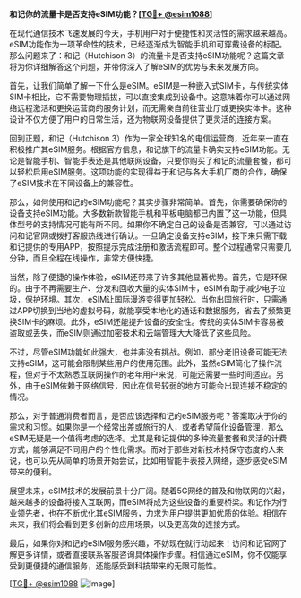 **和记你的流量卡是否支持eSIM功能？[[TG💪+ @esim1088](https://t.me/s/esim1088)]**

在现代通信技术飞速发展的今天，手机用户对于便捷性和灵活性的需求越来越高。eSIM功能作为一项革命性的技术，已经逐渐成为智能手机和可穿戴设备的标配。那么问题来了：和记（Hutchison 3）的流量卡是否支持eSIM功能呢？这篇文章将为你详细解答这个问题，并带你深入了解eSIM的优势与未来发展方向。

首先，让我们简单了解一下什么是eSIM。eSIM是一种嵌入式SIM卡，与传统实体SIM卡相比，它不需要物理插拔，可以直接集成到设备中。这意味着你可以通过网络远程激活和更换运营商的服务计划，而无需亲自前往营业厅或更换实体卡。这种设计不仅方便了用户的日常生活，还为物联网设备提供了更灵活的连接方案。

回到正题，和记（Hutchison 3）作为一家全球知名的电信运营商，近年来一直在积极推广其eSIM服务。根据官方信息，和记旗下的流量卡确实支持eSIM功能。无论是智能手机、智能手表还是其他联网设备，只要你购买了和记的流量套餐，都可以轻松启用eSIM服务。这项功能的实现得益于和记与各大手机厂商的合作，确保了eSIM技术在不同设备上的兼容性。

那么，如何使用和记的eSIM功能呢？其实步骤非常简单。首先，你需要确保你的设备支持eSIM功能。大多数新款智能手机和平板电脑都已内置了这一功能，但具体型号的支持情况可能有所不同。如果你不确定自己的设备是否兼容，可以通过访问和记官网或拨打客服热线进行确认。一旦确定设备支持eSIM，接下来只需下载和记提供的专用APP，按照提示完成注册和激活流程即可。整个过程通常只需要几分钟，而且全程在线操作，非常方便快捷。

当然，除了便捷的操作体验，eSIM还带来了许多其他显著优势。首先，它是环保的。由于不再需要生产、分发和回收大量的实体SIM卡，eSIM有助于减少电子垃圾，保护环境。其次，eSIM让国际漫游变得更加轻松。当你出国旅行时，只需通过APP切换到当地的虚拟号码，就能享受本地化的通话和数据服务，省去了频繁更换SIM卡的麻烦。此外，eSIM还能提升设备的安全性。传统的实体SIM卡容易被盗取或丢失，而eSIM则通过加密技术和云端管理大大降低了这些风险。

不过，尽管eSIM功能如此强大，也并非没有挑战。例如，部分老旧设备可能无法支持eSIM，这可能会限制某些用户的使用范围。此外，虽然eSIM简化了操作流程，但对于不太熟悉互联网操作的老年用户来说，可能还需要一些时间适应。另外，由于eSIM依赖于网络信号，因此在信号较弱的地方可能会出现连接不稳定的情况。

那么，对于普通消费者而言，是否应该选择和记的eSIM服务呢？答案取决于你的需求和习惯。如果你是一个经常出差或旅行的人，或者希望简化设备管理，那么eSIM无疑是一个值得考虑的选择。尤其是和记提供的多种流量套餐和灵活的计费方式，能够满足不同用户的个性化需求。而对于那些对新技术持保守态度的人来说，也可以先从简单的场景开始尝试，比如用智能手表接入网络，逐步感受eSIM带来的便利。

展望未来，eSIM技术的发展前景十分广阔。随着5G网络的普及和物联网的兴起，越来越多的设备将接入互联网，而eSIM将成为这些设备的重要桥梁。和记作为行业领先者，也在不断优化其eSIM服务，力求为用户提供更加优质的体验。相信在未来，我们将会看到更多创新的应用场景，以及更高效的连接方式。

最后，如果你对和记的eSIM服务感兴趣，不妨现在就行动起来！访问和记官网了解更多详情，或者直接联系客服咨询具体操作步骤。相信通过eSIM，你不仅能享受到更便捷的通信服务，还能感受到科技带来的无限可能性。

[[TG💪+ @esim1088](https://t.me/s/esim1088) ![Image](https://i.postimg.cc/4NQfJmqS/Snipaste-2025-05-13-00-14-12.png)]